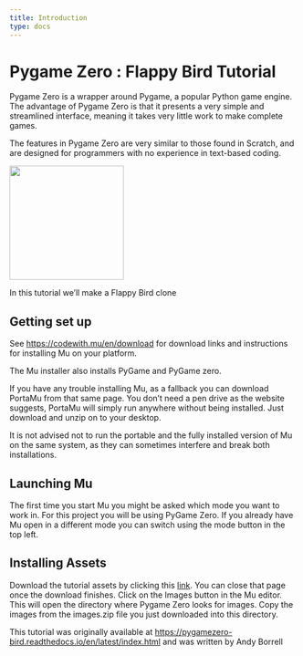 ```yaml
---
title: Introduction
type: docs
---
```


# Pygame Zero : Flappy Bird Tutorial

Pygame Zero is a wrapper around Pygame, a popular Python game engine. The advantage of Pygame Zero is that it presents a very simple and streamlined interface, meaning it takes very little work to make complete games.

The features in Pygame Zero are very similar to those found in Scratch, and are designed for programmers with no experience in text-based coding.

<img src="/python-flappy-bird/part-1/bird_complete.webp" alt="" style="width:200px;"/>

In this tutorial we’ll make a Flappy Bird clone

## Getting set up

See https://codewith.mu/en/download for download links and instructions for installing Mu on your platform.

The Mu installer also installs PyGame and PyGame zero.

If you have any trouble installing Mu, as a fallback you can download PortaMu from that same page. You don’t need a pen drive as the website suggests, PortaMu will simply run anywhere without being installed. Just download and unzip on to your desktop.

It is not advised not to run the portable and the fully installed version of Mu on the same system, as they can sometimes interfere and break both installations.


## Launching Mu

The first time you start Mu you might be asked which mode you want to work in. For this project you will be using PyGame Zero. If you already have Mu open in a different mode you can switch using the mode button in the top left.

## Installing Assets

Download the tutorial assets by clicking this <a href="https://kinolien.github.io/gitzip/?download=https://github.com/andyborrell/pygamezero_bird/tree/master/images" target="_blank">link</a>. You can close that page once the download finishes. Click on the Images button in the Mu editor. This will open the directory where Pygame Zero looks for images. Copy the images from the images.zip file you just downloaded into this directory.

This tutorial was originally available at https://pygamezero-bird.readthedocs.io/en/latest/index.html and was written by Andy Borrell
